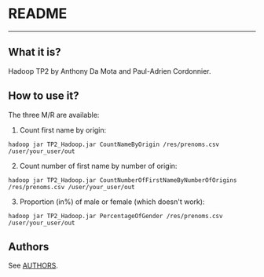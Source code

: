 # README
----

## What it is?
Hadoop TP2 by Anthony Da Mota and Paul-Adrien Cordonnier.


## How to use it?

The three M/R are available:

1. Count first name by origin:

`hadoop jar TP2_Hadoop.jar CountNameByOrigin /res/prenoms.csv /user/your_user/out`

2. Count number of first name by number of origin:

`hadoop jar TP2_Hadoop.jar CountNumberOfFirstNameByNumberOfOrigins /res/prenoms.csv /user/your_user/out`

3. Proportion (in%) of male or female (which doesn't work):

`hadoop jar TP2_Hadoop.jar PercentageOfGender /res/prenoms.csv /user/your_user/out`

## Authors
See [AUTHORS][AUTHORS].


[AUTHORS]: <AUTHORS>